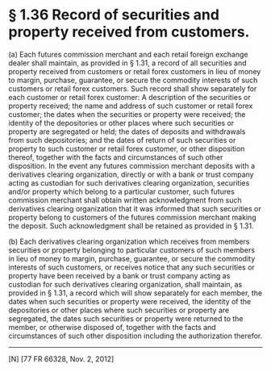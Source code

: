 # § 1.36   Record of securities and property received from customers.

(a) Each futures commission merchant and each retail foreign exchange dealer shall maintain, as provided in § 1.31, a record of all securities and property received from customers or retail forex customers in lieu of money to margin, purchase, guarantee, or secure the commodity interests of such customers or retail forex customers. Such record shall show separately for each customer or retail forex customer: A description of the securities or property received; the name and address of such customer or retail forex customer; the dates when the securities or property were received; the identity of the depositories or other places where such securities or property are segregated or held; the dates of deposits and withdrawals from such depositories; and the dates of return of such securities or property to such customer or retail forex customer, or other disposition thereof, together with the facts and circumstances of such other disposition. In the event any futures commission merchant deposits with a derivatives clearing organization, directly or with a bank or trust company acting as custodian for such derivatives clearing organization, securities and/or property which belong to a particular customer, such futures commission merchant shall obtain written acknowledgment from such derivatives clearing organization that it was informed that such securities or property belong to customers of the futures commission merchant making the deposit. Such acknowledgment shall be retained as provided in § 1.31.


(b) Each derivatives clearing organization which receives from members securities or property belonging to particular customers of such members in lieu of money to margin, purchase, guarantee, or secure the commodity interests of such customers, or receives notice that any such securities or property have been received by a bank or trust company acting as custodian for such derivatives clearing organization, shall maintain, as provided in § 1.31, a record which will show separately for each member, the dates when such securities or property were received, the identity of the depositories or other places where such securities or property are segregated, the dates such securities or property were returned to the member, or otherwise disposed of, together with the facts and circumstances of such other disposition including the authorization therefor.



---

[N] [77 FR 66328, Nov. 2, 2012]




